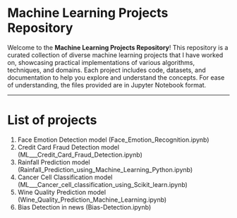 # Machine Learning Projects Repository

Welcome to the **Machine Learning Projects Repository**! This repository is a curated collection of diverse machine learning projects that I have worked on, showcasing practical implementations of various algorithms, techniques, and domains. Each project includes code, datasets, and documentation to help you explore and understand the concepts. For ease of understanding, the files provided are in Jupyter Notebook format.

---

# List of projects

1) Face Emotion Detection model (Face_Emotion_Recognition.ipynb)
2) Credit Card Fraud Detection model (ML___Credit_Card_Fraud_Detection.ipynb)
3) Rainfall Prediction model (Rainfall_Prediction_using_Machine_Learning_Python.ipynb)
4) Cancer Cell Classification model (ML___Cancer_cell_classification_using_Scikit_learn.ipynb)
5) Wine Quality Prediction model (Wine_Quality_Prediction_Machine_Learning.ipynb)
6) Bias Detection in news (Bias-Detection.ipynb)
